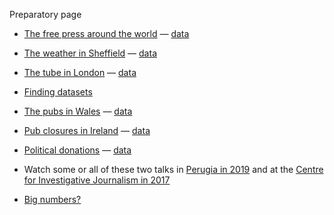Preparatory page

- [The free press around the world](https://forms.gle/2eqyZDRSC1ira54b8) — [data](csvs/rsf_2021_sel.csv)
- [The weather in Sheffield](https://forms.gle/vE7qyvDxMPbysyo88) — [data](csvs/sheffield_weather_sel.csv)
- [The tube in London](https://forms.gle/TEcZadFC7MkCMzBu5) — [data](csvs/tube_2017.csv)
- [Finding datasets](https://forms.gle/e59KU8RJgPS3L2jt8)

- [The pubs in Wales](https://forms.gle/qrL5jyJ6Lkts5vscA) — [data](csvs/wales_pubs.xlsx)
- [Pub closures in Ireland](https://forms.gle/TT7yDtGjRfmwgh9E6) — [data](csvs/ireland_licences_2018.csv)

- [Political donations](https://forms.gle/2CrF3gvHMp21Uotx8) — [data](csvs/libdem_2020.xlsx)

- Watch some or all of these two talks in [Perugia in 2019](https://www.youtube.com/watch?v=HN2QXParCXo) and at the [Centre for Investigative Journalism in 2017](https://www.youtube.com/watch?v=DYzDnufwHNE)
- [Big numbers?](https://forms.gle/WjhPJRszdT6ABmZj7)
